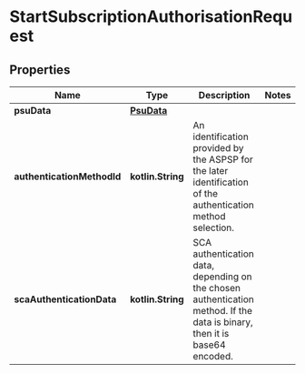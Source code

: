 
# StartSubscriptionAuthorisationRequest

## Properties
Name | Type | Description | Notes
------------ | ------------- | ------------- | -------------
**psuData** | [**PsuData**](PsuData.md) |  | 
**authenticationMethodId** | **kotlin.String** | An identification provided by the ASPSP for the later identification of the authentication method selection.  | 
**scaAuthenticationData** | **kotlin.String** | SCA authentication data, depending on the chosen authentication method.  If the data is binary, then it is base64 encoded.  | 



